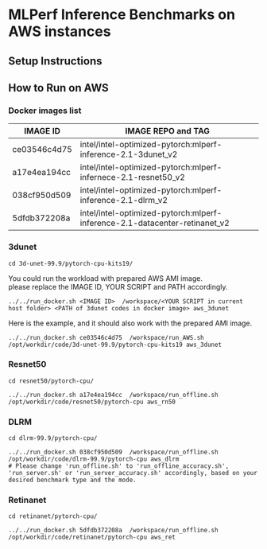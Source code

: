 # MLPerf Inference Benchmarks on AWS instances

## Setup Instructions



## How to Run on AWS

### Docker images list

| IMAGE ID     | IMAGE REPO and TAG  |                                         
| --------- | ------------------------------------------------ |
| ce03546c4d75 | intel/intel-optimized-pytorch:mlperf-inference-2.1-3dunet_v2              | 
| a17e4ea194cc | intel/intel-optimized-pytorch:mlperf-infernece-2.1-resnet50_v2 | 
| 038cf950d509 | intel/intel-optimized-pytorch:mlperf-inference-2.1-dlrm_v2                   | 
| 5dfdb372208a | intel/intel-optimized-pytorch:mlperf-inference-2.1-datacenter-retinanet_v2                   | 

### 3dunet

```
cd 3d-unet-99.9/pytorch-cpu-kits19/
```

You could run the workload with prepared AWS AMI image.  
please replace the IMAGE ID, YOUR SCRIPT and PATH accordingly.
```
../../run_docker.sh <IMAGE ID>  /workspace/<YOUR SCRIPT in current host folder> <PATH of 3dunet codes in docker image> aws_3dunet
```
Here is the example, and it should also work with the prepared AMI image.
```
../../run_docker.sh ce03546c4d75  /workspace/run_AWS.sh /opt/workdir/code/3d-unet-99.9/pytorch-cpu-kits19 aws_3dunet
```

### Resnet50

```
cd resnet50/pytorch-cpu/
```
```
../../run_docker.sh a17e4ea194cc  /workspace/run_offline.sh  /opt/workdir/code/resnet50/pytorch-cpu aws_rn50
```

### DLRM

```
cd dlrm-99.9/pytorch-cpu/
```
```
../../run_docker.sh 038cf950d509  /workspace/run_offline.sh  /opt/workdir/code/dlrm-99.9/pytorch-cpu aws_dlrm
# Please change 'run_offline.sh' to 'run_offline_accuracy.sh', 'run_server.sh' or 'run_server_accuracy.sh' accordingly, based on your desired benchmark type and the mode.
```

### Retinanet

```
cd retinanet/pytorch-cpu/
```
```
../../run_docker.sh 5dfdb372208a  /workspace/run_offline.sh  /opt/workdir/code/retinanet/pytorch-cpu aws_ret
```
